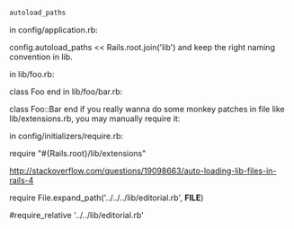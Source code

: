 



```ruby

autoload_paths 

```



in config/application.rb:

config.autoload_paths << Rails.root.join('lib')
and keep the right naming convention in lib.

in lib/foo.rb:

class Foo
end
in lib/foo/bar.rb:

class Foo::Bar
end
if you really wanna do some monkey patches in file like lib/extensions.rb, you may manually require it:

in config/initializers/require.rb:

require "#{Rails.root}/lib/extensions" 


http://stackoverflow.com/questions/19098663/auto-loading-lib-files-in-rails-4



require File.expand_path('../../../lib/editorial.rb', __FILE__)  


#require_relative '../../lib/editorial.rb'    
